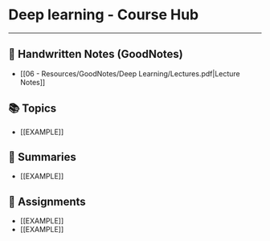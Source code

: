 # Deep learning - Course Hub
---
## 📄 Handwritten Notes (GoodNotes)
- [[06 - Resources/GoodNotes/Deep Learning/Lectures.pdf|Lecture Notes]]

## 📚 Topics
- [[EXAMPLE]]

## 📝 Summaries
- [[EXAMPLE]]

## 📑 Assignments
- [[EXAMPLE]]
- [[EXAMPLE]]
